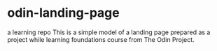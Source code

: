 # odin-landing-page
a learning repo
This is a simple model of a landing page prepared as a project while learning foundations course from The Odin Project.
